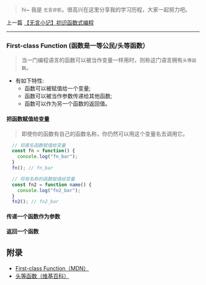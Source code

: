 <!--
 * @Author: wuyanfeiying
 * @Date: 2021-07-01 10:35:47
 * @Description: 函数式编程的相关知识
-->
> hi~ 我是 `无言非影`。很高兴在这里分享我的学习历程，大家一起努力吧。

上一篇 [【无言小记】初识函数式编程](https://juejin.cn/post/6979946268072247333)

------
### First-class Function (函数是一等公民/头等函数）
> 当一门编程语言的函数可以被当作变量一样用时，则称这门语言拥有`头等函数`。
- 有如下特性:
  - 函数可以被赋值给一个变量;
  - 函数可以被当作参数传递给其他函数;
  - 函数可以作为另一个函数的返回值。

#### 把函数赋值给变量
> 即使你的函数有自己的函数名称，你仍然可以用这个变量名去调用它。
```js
  // 将匿名函数赋值给变量
  const fn = function() {
    console.log("fn_bar");
  }
  fn(); // fn_bar

  // 将有名称的函数赋值给变量
  const fn2 = function name() {
    console.log("fn2_bar");
  }
  fn2(); // fn2_bar
```
#### 传递一个函数作为参数
#### 返回一个函数

## 附录
- [First-class Function（MDN）](https://developer.mozilla.org/zh-CN/docs/Glossary/First-class_Function)
- [头等函数（维基百科）](https://zh.wikipedia.org/wiki/%E5%A4%B4%E7%AD%89%E5%87%BD%E6%95%B0)
